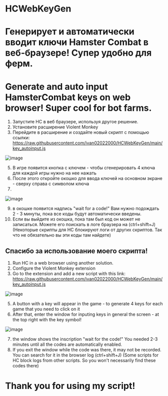# HCWebKeyGen
# Генерирует и автоматически вводит ключи Hamster Combat в веб-браузере! Супер удобно для ферм.
# Generate and auto input HamsterCombat keys on web browser! Super cool for bot farms. 

1) Запустите HC в веб браузере, используя другое решение.
2) Установите расширение Violent Monkey
3) Перейдите в расширение и создайте новый скрипт с помощью ссылки:
https://raw.githubusercontent.com/ivan02022000/HCWebKeyGen/main/key_autoinput.js

![image](https://github.com/user-attachments/assets/4adff27a-901e-427e-8b60-fbd6607d47f0)

5) В игре появится кнопка с ключем - чтобы сгенерировать 4 ключа для каждой игры нужно на нее нажать
6) После этого откройте окошко для ввода ключей на основном экране - сверху справа с символом ключа
7) 
![image](https://github.com/user-attachments/assets/086dd538-b27d-4d1c-b056-b4dcd5bc3180)

9) в окошке появится надпись "wait for a code!" Вам нужно подождать 2 - 3 минуты, пока все коды будут автоматически введены.
10) Если вы выйдите из окошка, пока там был код он может не записаться. Можете его поискать в логе браузера на (ctrl+shift+J)
(Некоторые скрипты для HC блокируют логи от других скриптов. Так что не обязательно вы эти коды там найдете)

Спасибо за использование моего скрипта!
---

1) Run HC in a web browser using another solution.
2) Configure the Violent Monkey extension
3) Go to the extension and add a new script with this link:
https://raw.githubusercontent.com/ivan02022000/HCWebKeyGen/main/key_autoinput.js

![image](https://github.com/user-attachments/assets/4adff27a-901e-427e-8b60-fbd6607d47f0)

5) A button with a key will appear in the game - to generate 4 keys for each game that you need to click on it
6) After that, enter the window for inputing keys in general the screen - at the top right with the key symbol!

![image](https://github.com/user-attachments/assets/086dd538-b27d-4d1c-b056-b4dcd5bc3180)

7) the window shows the inscription "wait for the code!" You needed 2-3 minutes until all the codes are automatically enabled.
8) If you exit the window while the code was there, it may not be recorded. You can search for it in the browser log (ctrl+shift+J)
(Some scripts for HC block logs from other scripts. So you won't necessarily find these codes there)

# Thank you for using my script!
